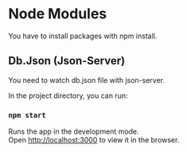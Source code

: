 # Node Modules

You have to install packages with npm install.

## Db.Json (Json-Server)

You need to watch db.json file with json-server. 

In the project directory, you can run:

### `npm start`

Runs the app in the development mode.\
Open [http://localhost:3000](http://localhost:3000) to view it in the browser.

